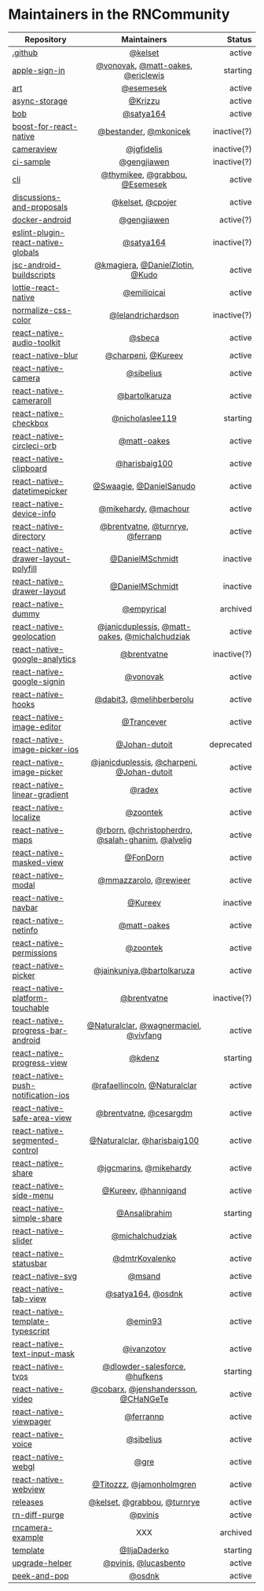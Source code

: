 # Maintainers in the RNCommunity

| Repository | Maintainers | Status |
| --- | :-: | --: |
| [.github](https://github.com/react-native-community/.github) | [@kelset](https://github.com/kelset) | active |
| [apple-sign-in](https://github.com/react-native-community/apple-sign-in) | [@vonovak](https://github.com/vonovak), [@matt-oakes](https://github.com/matt-oakes), [@ericlewis](https://github.com/ericlewis) | starting |
| [art](https://github.com/react-native-community/art) | [@esemesek](https://github.com/Esemesek) | active |
| [async-storage](https://github.com/react-native-community/async-storage) | [@Krizzu](https://github.com/Krizzu) | active |
| [bob](https://github.com/react-native-community/bob) | [@satya164](https://github.com/satya164) | active |
| [boost-for-react-native](https://github.com/react-native-community/boost-for-react-native) | [@bestander](https://github.com/bestander), [@mkonicek](https://github.com/mkonicek) | inactive(?) |
| [cameraview](https://github.com/react-native-community/cameraview) | [@jgfidelis](https://github.com/jgfidelis) | inactive(?) |
| [ci-sample](https://github.com/react-native-community/ci-sample) | [@gengjiawen](https://github.com/gengjiawen) | inactive(?) |
| [cli](https://github.com/react-native-community/cli) | [@thymikee](https://github.com/thymikee), [@grabbou](https://github.com/grabbou), [@Esemesek](https://github.com/Esemesek) | active |
| [discussions-and-proposals](https://github.com/react-native-community/discussions-and-proposals) | [@kelset](https://github.com/kelset), [@cpojer](https://github.com/cpojer) | active |
| [docker-android](https://github.com/react-native-community/docker-android) | [@gengjiawen](https://github.com/gengjiawen) | active(?) |
| [eslint-plugin-react-native-globals](https://github.com/react-native-community/eslint-plugin-react-native-globals) | [@satya164](https://github.com/satya164) | inactive(?) |
| [jsc-android-buildscripts](https://github.com/react-native-community/jsc-android-buildscript) | [@kmagiera](https://github.com/kmagiera), [@DanielZlotin](https://github.com/DanielZlotin), [@Kudo](https://github.com/Kudo) | active |
| [lottie-react-native](https://github.com/react-native-community/lottie-react-native) | [@emilioicai](https://github.com/emilioicai) | active |
| [normalize-css-color](https://github.com/react-native-community/normalize-css-color) | [@lelandrichardson](https://github.com/lelandrichardson) | inactive(?) |
| [react-native-audio-toolkit](https://github.com/react-native-community/react-native-audio-toolkit) | [@sbeca](https://github.com/sbeca) | active |
| [react-native-blur](https://github.com/react-native-community/react-native-blur) | [@charpeni](https://github.com/charpeni), [@Kureev](https://github.com/Kureev) | active |
| [react-native-camera](https://github.com/react-native-community/react-native-camera) | [@sibelius](https://github.com/sibelius) | active |
| [react-native-cameraroll](https://github.com/react-native-community/react-native-cameraroll) | [@bartolkaruza](https://github.com/bartolkaruza) | active |
| [react-native-checkbox](https://github.com/react-native-community/react-native-checkbox) | [@nicholaslee119](https://github.com/nicholaslee119) | starting |
| [react-native-circleci-orb](https://github.com/react-native-community/react-native-circleci-orb) | [@matt-oakes](https://github.com/matt-oakes) | active |
| [react-native-clipboard](https://github.com/react-native-community/react-native-clipboard) | [@harisbaig100](https://github.com/harisbaig100) | active |
| [react-native-datetimepicker](https://github.com/react-native-community/react-native-datetimepicker) | [@Swaagie](https://github.com/Swaagie), [@DanielSanudo](https://github.com/DanielSanudo) | active |
| [react-native-device-info](https://github.com/react-native-community/react-native-device-info) | [@mikehardy](https://github.com/mikehardy), [@machour](https://github.com/machour) | active |
| [react-native-directory](https://github.com/react-native-community/react-native-directory) | [@brentvatne](https://github.com/brentvatne), [@turnrye](https://github.com/turnrye), [@ferranp](https://github.com/ferranp) | active |
| [react-native-drawer-layout-polyfill](https://github.com/react-native-community/react-native-drawer-layout-polyfill) | [@DanielMSchmidt](https://github.com/DanielMSchmidt) | inactive |
| [react-native-drawer-layout](https://github.com/react-native-community/react-native-drawer-layout) | [@DanielMSchmidt](https://github.com/DanielMSchmidt) | inactive |
| [react-native-dummy](https://github.com/react-native-community/react-native-dummy) | [@empyrical](https://github.com/empyrical) | archived |
| [react-native-geolocation](https://github.com/react-native-community/react-native-geolocation) | [@janicduplessis](https://github.com/janicduplessis), [@matt-oakes](https://github.com/matt-oakes), [@michalchudziak](https://github.com/michalchudziak) | active |
| [react-native-google-analytics](https://github.com/react-native-community/react-native-google-analytics) | [@brentvatne](https://github.com/brentvatne) | inactive(?) |
| [react-native-google-signin](https://github.com/react-native-community/react-native-google-signin) | [@vonovak](https://github.com/vonovak) | active |
| [react-native-hooks](https://github.com/react-native-community/react-native-hooks) | [@dabit3](https://github.com/dabit3), [@melihberberolu](https://github.com/melihberberolu) | active |
| [react-native-image-editor](https://github.com/react-native-community/react-native-image-editor) | [@Trancever](https://github.com/Trancever) | active |
| [react-native-image-picker-ios](https://github.com/react-native-community/react-native-image-picker-ios) | [@Johan-dutoit](https://github.com/Johan-dutoit) | deprecated |
| [react-native-image-picker](https://github.com/react-native-community/react-native-image-picker) | [@janicduplessis](https://github.com/janicduplessis), [@charpeni](https://github.com/charpeni), [@Johan-dutoit](https://github.com/Johan-dutoit) | active |
| [react-native-linear-gradient](https://github.com/react-native-community/react-native-linear-gradient) | [@radex](https://github.com/radex) | active |
| [react-native-localize](https://github.com/react-native-community/react-native-localize) | [@zoontek](https://github.com/zoontek) | active |
| [react-native-maps](https://github.com/react-native-community/react-native-maps) | [@rborn](https://github.com/rborn), [@christopherdro](https://github.com/christopherdro), [@salah-ghanim](https://github.com/salah-ghanim), [@alvelig](https://github.com/alvelig) | active |
| [react-native-masked-view](https://github.com/react-native-community/react-native-masked-view) | [@FonDorn](https://github.com/FonDorn) | active |
| [react-native-modal](https://github.com/react-native-community/react-native-modal) | [@mmazzarolo](https://github.com/mmazzarolo), [@rewieer](https://github.com/rewieer) | active |
| [react-native-navbar](https://github.com/react-native-community/react-native-navbar) | [@Kureev](https://github.com/Kureev) | inactive |
| [react-native-netinfo](https://github.com/react-native-community/react-native-netinfo) | [@matt-oakes](https://github.com/matt-oakes) | active |
| [react-native-permissions](https://github.com/react-native-community/react-native-permissions) | [@zoontek](https://github.com/zoontek) | active |
| [react-native-picker](https://github.com/react-native-community/react-native-picker) | [@jainkuniya](https://github.com/jainkuniya),[@bartolkaruza](https://github.com/bartolkaruza) | active |
| [react-native-platform-touchable](https://github.com/react-native-community/react-native-platform-touchable) | [@brentvatne](https://github.com/brentvatne) | inactive(?) |
| [react-native-progress-bar-android](https://github.com/react-native-community/react-native-progress-bar-android) | [@Naturalclar](https://github.com/Naturalclar), [@wagnermaciel](https://github.com/wagnermaciel), [@vivfang](https://github.com/vivfang) | active |
| [react-native-progress-view](https://github.com/react-native-community/react-native-progress-view) | [@kdenz](https://github.com/kdenz) | starting |
| [react-native-push-notification-ios](https://github.com/react-native-community/react-native-push-notification-ios) | [@rafaellincoln](https://github.com/rafaellincoln), [@Naturalclar](https://github.com/Naturalclar) | active |
| [react-native-safe-area-view](https://github.com/react-native-community/react-native-safe-area-view) | [@brentvatne](https://github.com/brentvatne), [@cesargdm](https://github.com/cesargdm) | active |
| [react-native-segmented-control](https://github.com/react-native-community/react-native-segmented-control) | [@Naturalclar](https://github.com/Naturalclar), [@harisbaig100](https://github.com/harisbaig100) | active |
| [react-native-share](https://github.com/react-native-community/react-native-share) | [@jgcmarins](https://github.com/jgcmarins), [@mikehardy](https://github.com/mikehardy) | active |
| [react-native-side-menu](https://github.com/react-native-community/react-native-side-menu) | [@Kureev](https://github.com/Kureev), [@hannigand](https://github.com/hannigand) | active |
| [react-native-simple-share](https://github.com/react-native-community/react-native-simple-share) | [@Ansalibrahim](https://github.com/Ansalibrahim) | starting |
| [react-native-slider](https://github.com/react-native-community/react-native-slider) | [@michalchudziak](https://github.com/michalchudziak) | active |
| [react-native-statusbar](https://github.com/react-native-community/react-native-statusbar) | [@dmtrKovalenko](https://github.com/dmtrKovalenko) | active |
| [react-native-svg](https://github.com/react-native-community/react-native-svg) | [@msand](https://github.com/msand) | active |
| [react-native-tab-view](https://github.com/react-native-community/react-native-tab-view) | [@satya164](https://github.com/satya164), [@osdnk](https://github.com/osdnk) | active |
| [react-native-template-typescript](https://github.com/react-native-community/react-native-template-typescript) | [@emin93](https://github.com/emin93) | active |
| [react-native-text-input-mask](https://github.com/react-native-community/react-native-text-input-mask) | [@ivanzotov](https://github.com/ivanzotov) | active |
| [react-native-tvos](https://github.com/react-native-community/react-native-tvos) | [@dlowder-salesforce](https://github.com/dlowder-salesforce), [@hufkens](https://github.com/hufkens) | starting |
| [react-native-video](https://github.com/react-native-community/react-native-video) | [@cobarx](https://github.com/cobarx), [@jenshandersson](https://github.com/jenshandersson), [@CHaNGeTe](https://github.com/CHaNGeTe) | active |
| [react-native-viewpager](https://github.com/react-native-community/react-native-viewpager) | [@ferrannp](https://github.com/ferrannp) | active |
| [react-native-voice](https://github.com/react-native-community/react-native-voice) | [@sibelius](https://github.com/sibelius) | active |
| [react-native-webgl](https://github.com/react-native-community/react-native-webgl) | [@gre](https://github.com/gre) | active |
| [react-native-webview](https://github.com/react-native-community/react-native-webview) | [@Titozzz](https://github.com/Titozzz), [@jamonholmgren](https://github.com/jamonholmgren) | active |
| [releases](https://github.com/react-native-community/releases) | [@kelset](https://github.com/kelset), [@grabbou](https://github.com/grabbou), [@turnrye](https://github.com/turnrye) | active |
| [rn-diff-purge](https://github.com/react-native-community/rn-diff-purge) | [@pvinis](https://github.com/pvinis) | active |
| [rncamera-example](https://github.com/react-native-community/rncamera-example) | XXX | archived |
| [template](https://github.com/react-native-community/template) | [@IljaDaderko](https://github.com/IljaDaderko) | starting |
| [upgrade-helper](https://github.com/react-native-community/upgrade-helper) | [@pvinis](https://github.com/pvinis), [@lucasbento](https://github.com/lucasbento) | active |
| [peek-and-pop](https://github.com/react-native-community/peek-and-pop) | [@osdnk](https://github.com/osdnk) | active |
